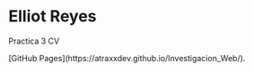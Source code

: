 <h1>Elliot Reyes</h1>
<p>Practica 3 CV</p>
[GitHub Pages](https://atraxxdev.github.io/Investigacion_Web/).
